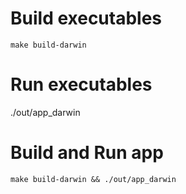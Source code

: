 # Build executables
    make build-darwin
# Run executables
   ./out/app_darwin
# Build and Run app 
    make build-darwin && ./out/app_darwin   
    
